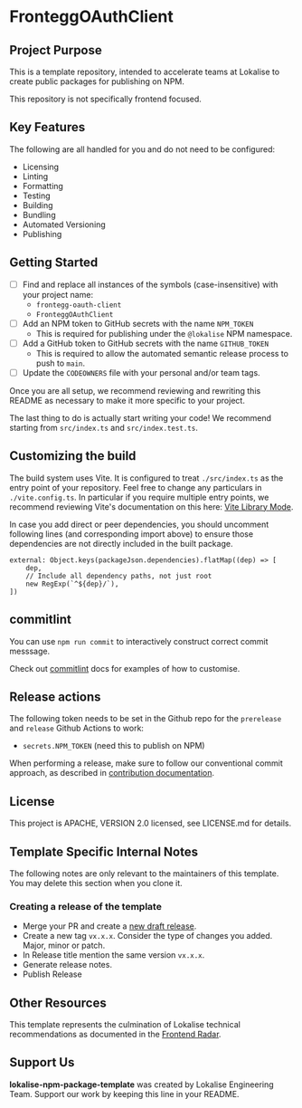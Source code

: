 # FronteggOAuthClient

## Project Purpose

This is a template repository, intended to accelerate teams at Lokalise to create public packages for publishing on NPM.

This repository is not specifically frontend focused.

## Key Features

The following are all handled for you and do not need to be configured:

- Licensing
- Linting
- Formatting
- Testing
- Building
- Bundling
- Automated Versioning
- Publishing

## Getting Started

- [ ] Find and replace all instances of the symbols (case-insensitive) with your project name:
  - `frontegg-oauth-client`
  - `FronteggOAuthClient`
- [ ] Add an NPM token to GitHub secrets with the name `NPM_TOKEN`
  - This is required for publishing under the `@lokalise` NPM namespace.
- [ ] Add a GitHub token to GitHub secrets with the name `GITHUB_TOKEN`
  - This is required to allow the automated semantic release process to push to `main`.
- [ ] Update the `CODEOWNERS` file with your personal and/or team tags.

Once you are all setup, we recommend reviewing and rewriting this README as necessary to make it more specific to your project.

The last thing to do is actually start writing your code! We recommend starting from `src/index.ts` and `src/index.test.ts`.

## Customizing the build

The build system uses Vite. It is configured to treat `./src/index.ts` as the entry point of your repository. Feel free
to change any particulars in `./vite.config.ts`. In particular if you require multiple entry points, we recommend
reviewing Vite's documentation on this here: [Vite Library Mode](https://vitejs.dev/guide/build.html#library-mode).

In case you add direct or peer dependencies, you should uncomment following lines (and corresponding import above) to
ensure those dependencies are not directly included in the built package.

```tsx
external: Object.keys(packageJson.dependencies).flatMap((dep) => [
	dep,
	// Include all dependency paths, not just root
	new RegExp(`^${dep}/`),
])
```

## commitlint

You can use `npm run commit` to interactively construct correct commit messsage.

Check out [commitlint](https://commitlint.js.org) docs for examples of how to customise.

## Release actions

The following token needs to be set in the Github repo for the `prerelease` and `release` Github Actions to work:

- `secrets.NPM_TOKEN` (need this to publish on NPM)

When performing a release, make sure to follow our conventional commit approach, as described in [contribution documentation](https://github.com/lokalise/npm-package-template/blob/main/CONTRIBUTING.md).

## License

This project is APACHE, VERSION 2.0 licensed, see LICENSE.md for details.

## Template Specific Internal Notes

The following notes are only relevant to the maintainers of this template. You may delete this section when you clone it.

### Creating a release of the template

- Merge your PR and create a [new draft release](https://github.com/lokalise/npm-package-template/releases/new).
- Create a new tag `vx.x.x`. Consider the type of changes you added. Major, minor or patch.
- In Release title mention the same version `vx.x.x`.
- Generate release notes.
- Publish Release

## Other Resources

This template represents the culmination of Lokalise technical recommendations as documented in the [Frontend Radar](https://lokalise.atlassian.net/l/cp/Bqkz2hC5).

## Support Us

**lokalise-npm-package-template** was created by Lokalise Engineering Team. Support our work by keeping this line in your README.
